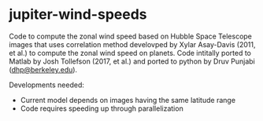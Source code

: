 # jupiter-wind-speeds
Code to compute the zonal wind speed based on Hubble Space Telescope images that uses correlation method develovped by Xylar Asay-Davis (2011, et al.) to compute the zonal wind speed on planets. Code intitally ported to Matlab by Josh Tollefson (2017, et al.) and ported to python by Druv Punjabi (dhp@berkeley.edu). 

Developments needed: 
* Current model depends on images having the same latitude range 
* Code requires speeding up through parallelization
